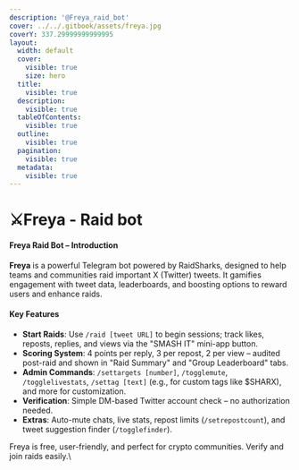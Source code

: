 ```yaml
---
description: '@Freya_raid_bot'
cover: ../../.gitbook/assets/freya.jpg
coverY: 337.29999999999995
layout:
  width: default
  cover:
    visible: true
    size: hero
  title:
    visible: true
  description:
    visible: true
  tableOfContents:
    visible: true
  outline:
    visible: true
  pagination:
    visible: true
  metadata:
    visible: true
---
```


# ⚔️Freya - Raid bot

#### Freya Raid Bot – Introduction

**Freya** is a powerful Telegram bot powered by RaidSharks, designed to help teams and communities raid important X (Twitter) tweets. It gamifies engagement with tweet data, leaderboards, and boosting options to reward users and enhance raids.

#### Key Features

* **Start Raids**: Use `/raid [tweet URL]` to begin sessions; track likes, reposts, replies, and views via the "SMASH IT" mini-app button.
* **Scoring System**: 4 points per reply, 3 per repost, 2 per view – audited post-raid and shown in "Raid Summary" and "Group Leaderboard" tabs.
* **Admin Commands**: `/settargets [number]`, `/togglemute`, `/togglelivestats`, `/settag [text]` (e.g., for custom tags like $SHARX), and more for customization.
* **Verification**: Simple DM-based Twitter account check – no authorization needed.
* **Extras**: Auto-mute chats, live stats, repost limits (`/setrepostcount`), and tweet suggestion finder (`/togglefinder`).

Freya is free, user-friendly, and perfect for crypto communities. Verify and join raids easily.\
